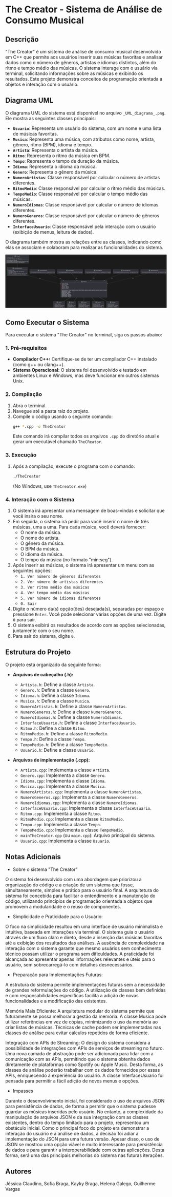 # The Creator - Sistema de Análise de Consumo Musical

## Descrição

"The Creator" é um sistema de análise de consumo musical desenvolvido em C++ que permite aos usuários inserir suas músicas favoritas e analisar dados como o número de gêneros, artistas e idiomas distintos, além do ritmo e tempo médio das músicas. O sistema interage com o usuário via terminal, solicitando informações sobre as músicas e exibindo os resultados. Este projeto demonstra conceitos de programação orientada a objetos e interação com o usuário.

## Diagrama UML

O diagrama UML do sistema está disponível no arquivo `_UML_diagrama_.png`. Ele mostra as seguintes classes principais:

*   **`Usuario`**: Representa um usuário do sistema, com um nome e uma lista de músicas favoritas.
*   **`Musica`**: Representa uma música, com atributos como nome, artista, gênero, ritmo (BPM), idioma e tempo.
*   **`Artista`**: Representa o artista da música.
*   **`Ritmo`**: Representa o ritmo da música em BPM.
*    **`Tempo`**: Representa o tempo de duração da música.
*   **`Idioma`**: Representa o idioma da música.
*   **`Genero`**: Representa o gênero da música.
*   **`NumeroArtistas`**: Classe responsável por calcular o número de artistas diferentes.
*   **`RitmoMedio`**: Classe responsável por calcular o ritmo médio das músicas.
*   **`TempoMedio`**: Classe responsável por calcular o tempo médio das músicas.
*   **`NumeroIdiomas`**: Classe responsável por calcular o número de idiomas diferentes.
*   **`NumeroGeneros`**: Classe responsável por calcular o número de gêneros diferentes.
*   **`InterfaceUsuario`**: Classe responsável pela interação com o usuário (exibição de menus, leitura de dados).

O diagrama também mostra as relações entre as classes, indicando como elas se associam e colaboram para realizar as funcionalidades do sistema.

![Diagrama UML](_UML_diagrama_.png)

## Como Executar o Sistema

Para executar o sistema "The Creator" no terminal, siga os passos abaixo:

### 1. Pré-requisitos

*   **Compilador C++:** Certifique-se de ter um compilador C++ instalado (como g++ ou clang++).
*   **Sistema Operacional:** O sistema foi desenvolvido e testado em ambientes Linux e Windows, mas deve funcionar em outros sistemas Unix.

### 2. Compilação

1.  Abra o terminal.
2.  Navegue até a pasta raiz do projeto.
3.  Compile o código usando o seguinte comando:
    ```bash
    g++ *.cpp -o TheCreator
    ```
    Este comando irá compilar todos os arquivos `.cpp` do diretório atual e gerar um executável chamado `TheCReator`.

### 3. Execução

1.  Após a compilação, execute o programa com o comando:
    ```bash
    ./TheCreator
    ```
    (No Windows, use `TheCreator.exe`)

### 4. Interação com o Sistema

1.  O sistema irá apresentar uma mensagem de boas-vindas e solicitar que você insira o seu nome.
2.  Em seguida, o sistema irá pedir para você inserir o nome de três músicas, uma a uma. Para cada música, você deverá fornecer:
    *   O nome da música.
    *   O nome do artista.
     *   O gênero da música.
    *   O BPM da música.
    *   O idioma da música.
    *   O tempo da música (no formato "min:seg").
3.  Após inserir as músicas, o sistema irá apresentar um menu com as seguintes opções:
    *   `1. Ver número de gêneros diferentes`
    *   `2. Ver número de artistas diferentes`
    *   `3. Ver ritmo médio das músicas`
    *  `4. Ver tempo médio das músicas`
    *  `5. Ver número de idiomas diferentes`
    *   `0. Sair`
4.  Digite o número da(s) opção(ões) desejada(s), separadas por espaço e pressione `Enter`. Você pode selecionar várias opções de uma vez. Digite `0` para sair.
5.  O sistema exibirá os resultados de acordo com as opções selecionadas, juntamente com o seu nome.
6.  Para sair do sistema, digite `0`.

## Estrutura do Projeto

O projeto está organizado da seguinte forma:

*   **Arquivos de cabeçalho (.h):**
    *   `Artista.h`: Define a classe `Artista`.
    *   `Genero.h`: Define a classe `Genero`.
    *   `Idioma.h`: Define a classe `Idioma`.
    *   `Musica.h`: Define a classe `Musica`.
    *   `NumeroArtistas.h`: Define a classe `NumeroArtistas`.
    *   `NumeroGeneros.h`: Define a classe `NumeroGeneros`.
     *   `NumeroIdiomas.h`: Define a classe `NumeroIdiomas`.
    *   `InterfaceUsuario.h`: Define a classe `InterfaceUsuario`.
     *   `Ritmo.h`: Define a classe `Ritmo`.
    *  `RitmoMedio.h`: Define a classe `RitmoMedio`.
    *   `Tempo.h`: Define a classe `Tempo`.
    *   `TempoMedio.h`: Define a classe `TempoMedio`.
    *   `Usuario.h`: Define a classe `Usuario`.

*   **Arquivos de implementação (.cpp):**
    *    `Artista.cpp`: Implementa a classe `Artista`.
    *   `Genero.cpp`: Implementa a classe `Genero`.
    *   `Idioma.cpp`: Implementa a classe `Idioma`.
    *   `Musica.cpp`: Implementa a classe `Musica`.
    *   `NumeroArtistas.cpp`: Implementa a classe `NumeroArtistas`.
    *   `NumeroGeneros.cpp`: Implementa a classe `NumeroGeneros`.
    *    `NumeroIdiomas.cpp`: Implementa a classe `NumeroIdiomas`.
    *   `InterfaceUsuario.cpp`: Implementa a classe `InterfaceUsuario`.
    *  `Ritmo.cpp`: Implementa a classe `Ritmo`.
     *  `RitmoMedio.cpp`: Implementa a classe `RitmoMedio`.
    *   `Tempo.cpp`: Implementa a classe `Tempo`.
     *  `TempoMedio.cpp`: Implementa a classe `TempoMedio`.
    *   `mainTheCreator.cpp` (ou `main.cpp`): Arquivo principal do sistema.
    *   `Usuario.cpp`: Implementa a classe `Usuario`.

## Notas Adicionais

  * Sobre o sistema "The Creator"

O sistema  foi desenvolvido com uma abordagem que priorizou a organização do código e a criação de um sistema que fosse, simultaneamente, simples e prático para o usuário final. A arquitetura do sistema foi concebida para facilitar o entendimento e a manutenção do código, utilizando princípios de programação orientada a objetos que promovem a modularidade e o reuso de componentes.

 * Simplicidade e Praticidade para o Usuário:

O foco na simplicidade resultou em uma interface de usuário minimalista e intuitiva, baseada em interações via terminal. O sistema guia o usuário através de um fluxo claro e direto, desde a inserção das músicas favoritas até a exibição dos resultados das análises. A ausência de complexidade na interação com o sistema garante que mesmo usuários sem conhecimento técnico possam utilizar o programa sem dificuldades. A praticidade foi alcançada ao apresentar apenas informações relevantes e úteis para o usuário, sem sobrecarregá-lo com detalhes desnecessários.

* Preparação para Implementações Futuras:

A estrutura do sistema permite implementações futuras sem a necessidade de grandes reformulações do código. A utilização de classes bem definidas e com responsabilidades específicas facilita a adição de novas funcionalidades e a modificação das existentes.

Memória Mais Eficiente: A arquitetura modular do sistema permite que futuramente se possa melhorar a gestão da memória. A classe Musica pode utilizar referências em vez de cópias, minimizando o uso da memória ao criar listas de músicas. Técnicas de cache podem ser implementadas nas classes de análise para evitar cálculos repetidos de forma eficiente.

Integração com APIs de Streaming: O design do sistema considera a possibilidade de integrações com APIs de serviços de streaming no futuro. Uma nova camada de abstração pode ser adicionada para lidar com a comunicação com as APIs, permitindo que o sistema obtenha dados diretamente de plataformas como Spotify ou Apple Music. Desta forma, as classes de análise poderão trabalhar com os dados fornecidos por essas APIs, enriquecendo a experiência do usuário. A classe InterfaceUsuario foi pensada para permitir a fácil adição de novos menus e opções.

* Impasses
  
Durante o desenvolvimento inicial, foi considerado o uso de arquivos JSON para persistência de dados, de forma a permitir que o sistema pudesse guardar as músicas inseridas pelo usuário. No entanto, a complexidade da manipulação de arquivos JSON e da sua integração com as classes existentes, dentro do tempo limitado para o projeto, representou um obstáculo inicial. Como o principal foco do projeto era demonstrar a interação do usuário e a análise de dados, a decisão foi adiar a implementação do JSON para uma futura versão. Apesar disso, o uso de JSON se mostrou uma opção viável e muito interessante para persistência de dados e para garantir a interoperabilidade com outras aplicações. Desta forma, será uma das principais melhorias do sistema nas futuras iterações.
## Autores

Jéssica Claudino, Sofia Braga, Kayky Braga, Helena Galego, Guilherme Vargas


